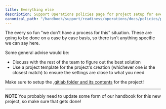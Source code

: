 ```yaml
---
title: Everything else
description: Support Operations policies page for project setup for everything else
canonical_path: "/handbook/support/readiness/operations/docs/policies/project_setup/everything_else"
---
```


The every so fun "we don't have a process for this" situation. These are going
to be done on a case by case basis, so there isn't anything specific we can say
here.

Some general advise would be:

- Discuss with the rest of the team to figure out the best solution
- Use a project template for the project's creation (whichever one is the
  closest match) to ensure the settings are close to what you need

Make sure to setup the [.gitlab folder and its contents](gitlab_folder_setup)
for the project!

---

**NOTE** You probably need to update some form of our handbook for this new
project, so make sure that gets done!
